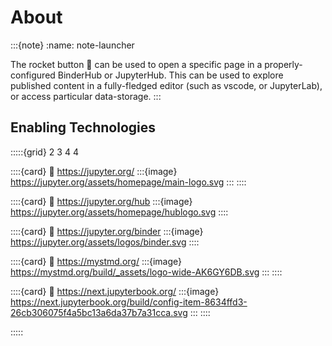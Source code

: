 # About

:::{note}
:name: note-launcher

The rocket button 🚀 can be used to open a specific page in a properly-configured BinderHub or JupyterHub. This can be used to explore published content in a fully-fledged editor (such as vscode, or JupyterLab), or access particular data-storage.
:::

## Enabling Technologies


:::::{grid} 2 3 4 4

::::{card}
:link: https://jupyter.org/
:::{image} https://jupyter.org/assets/homepage/main-logo.svg
:::
:::: 

::::{card} 
:link: https://jupyter.org/hub
:::{image} https://jupyter.org/assets/homepage/hublogo.svg
::::

::::{card} 
:link: https://jupyter.org/binder
:::{image} https://jupyter.org/assets/logos/binder.svg
::::

::::{card} 
:link: https://mystmd.org/
:::{image} https://mystmd.org/build/_assets/logo-wide-AK6GY6DB.svg 
:::
::::

::::{card} 
:link: https://next.jupyterbook.org/
:::{image} https://next.jupyterbook.org/build/config-item-8634ffd3-26cb306075f4a5bc13a6da37b7a31cca.svg
:::
::::

:::::
